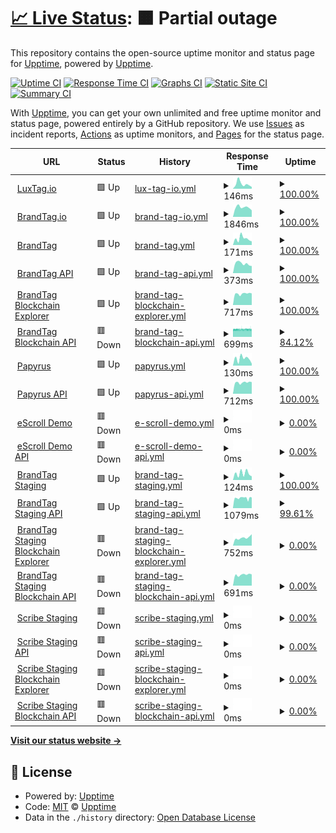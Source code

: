 # [📈 Live Status](https://luxtagofficial.github.io/upptime): <!--live status--> **🟧 Partial outage**

This repository contains the open-source uptime monitor and status page for [Upptime](https://upptime.js.org), powered by [Upptime](https://github.com/upptime/upptime).

[![Uptime CI](https://github.com/luxtagofficial/upptime/workflows/Uptime%20CI/badge.svg)](https://github.com/luxtagofficial/upptime/actions?query=workflow%3A%22Uptime+CI%22)
[![Response Time CI](https://github.com/luxtagofficial/upptime/workflows/Response%20Time%20CI/badge.svg)](https://github.com/luxtagofficial/upptime/actions?query=workflow%3A%22Response+Time+CI%22)
[![Graphs CI](https://github.com/luxtagofficial/upptime/workflows/Graphs%20CI/badge.svg)](https://github.com/luxtagofficial/upptime/actions?query=workflow%3A%22Graphs+CI%22)
[![Static Site CI](https://github.com/luxtagofficial/upptime/workflows/Static%20Site%20CI/badge.svg)](https://github.com/luxtagofficial/upptime/actions?query=workflow%3A%22Static+Site+CI%22)
[![Summary CI](https://github.com/luxtagofficial/upptime/workflows/Summary%20CI/badge.svg)](https://github.com/luxtagofficial/upptime/actions?query=workflow%3A%22Summary+CI%22)

With [Upptime](https://upptime.js.org), you can get your own unlimited and free uptime monitor and status page, powered entirely by a GitHub repository. We use [Issues](https://github.com/luxtagofficial/upptime/issues) as incident reports, [Actions](https://github.com/luxtagofficial/upptime/actions) as uptime monitors, and [Pages](https://luxtagofficial.github.io/upptime) for the status page.

<!--start: status pages-->
<!-- This summary is generated by Upptime (https://github.com/upptime/upptime) -->
<!-- Do not edit this manually, your changes will be overwritten -->
<!-- prettier-ignore -->
| URL | Status | History | Response Time | Uptime |
| --- | ------ | ------- | ------------- | ------ |
| <img alt="" src="https://icons.duckduckgo.com/ip3/www.luxtag.io.ico" height="13"> [LuxTag.io](https://www.luxtag.io) | 🟩 Up | [lux-tag-io.yml](https://github.com/luxtagofficial/upptime/commits/HEAD/history/lux-tag-io.yml) | <details><summary><img alt="Response time graph" src="./graphs/lux-tag-io/response-time-week.png" height="20"> 146ms</summary><br><a href="https://luxtagofficial.github.io/upptime/history/lux-tag-io"><img alt="Response time 205" src="https://img.shields.io/endpoint?url=https%3A%2F%2Fraw.githubusercontent.com%2Fluxtagofficial%2Fupptime%2FHEAD%2Fapi%2Flux-tag-io%2Fresponse-time.json"></a><br><a href="https://luxtagofficial.github.io/upptime/history/lux-tag-io"><img alt="24-hour response time 55" src="https://img.shields.io/endpoint?url=https%3A%2F%2Fraw.githubusercontent.com%2Fluxtagofficial%2Fupptime%2FHEAD%2Fapi%2Flux-tag-io%2Fresponse-time-day.json"></a><br><a href="https://luxtagofficial.github.io/upptime/history/lux-tag-io"><img alt="7-day response time 146" src="https://img.shields.io/endpoint?url=https%3A%2F%2Fraw.githubusercontent.com%2Fluxtagofficial%2Fupptime%2FHEAD%2Fapi%2Flux-tag-io%2Fresponse-time-week.json"></a><br><a href="https://luxtagofficial.github.io/upptime/history/lux-tag-io"><img alt="30-day response time 128" src="https://img.shields.io/endpoint?url=https%3A%2F%2Fraw.githubusercontent.com%2Fluxtagofficial%2Fupptime%2FHEAD%2Fapi%2Flux-tag-io%2Fresponse-time-month.json"></a><br><a href="https://luxtagofficial.github.io/upptime/history/lux-tag-io"><img alt="1-year response time 228" src="https://img.shields.io/endpoint?url=https%3A%2F%2Fraw.githubusercontent.com%2Fluxtagofficial%2Fupptime%2FHEAD%2Fapi%2Flux-tag-io%2Fresponse-time-year.json"></a></details> | <details><summary><a href="https://luxtagofficial.github.io/upptime/history/lux-tag-io">100.00%</a></summary><a href="https://luxtagofficial.github.io/upptime/history/lux-tag-io"><img alt="All-time uptime 99.96%" src="https://img.shields.io/endpoint?url=https%3A%2F%2Fraw.githubusercontent.com%2Fluxtagofficial%2Fupptime%2FHEAD%2Fapi%2Flux-tag-io%2Fuptime.json"></a><br><a href="https://luxtagofficial.github.io/upptime/history/lux-tag-io"><img alt="24-hour uptime 100.00%" src="https://img.shields.io/endpoint?url=https%3A%2F%2Fraw.githubusercontent.com%2Fluxtagofficial%2Fupptime%2FHEAD%2Fapi%2Flux-tag-io%2Fuptime-day.json"></a><br><a href="https://luxtagofficial.github.io/upptime/history/lux-tag-io"><img alt="7-day uptime 100.00%" src="https://img.shields.io/endpoint?url=https%3A%2F%2Fraw.githubusercontent.com%2Fluxtagofficial%2Fupptime%2FHEAD%2Fapi%2Flux-tag-io%2Fuptime-week.json"></a><br><a href="https://luxtagofficial.github.io/upptime/history/lux-tag-io"><img alt="30-day uptime 100.00%" src="https://img.shields.io/endpoint?url=https%3A%2F%2Fraw.githubusercontent.com%2Fluxtagofficial%2Fupptime%2FHEAD%2Fapi%2Flux-tag-io%2Fuptime-month.json"></a><br><a href="https://luxtagofficial.github.io/upptime/history/lux-tag-io"><img alt="1-year uptime 99.97%" src="https://img.shields.io/endpoint?url=https%3A%2F%2Fraw.githubusercontent.com%2Fluxtagofficial%2Fupptime%2FHEAD%2Fapi%2Flux-tag-io%2Fuptime-year.json"></a></details>
| <img alt="" src="https://icons.duckduckgo.com/ip3/www.brandtag.io.ico" height="13"> [BrandTag.io](https://www.brandtag.io) | 🟩 Up | [brand-tag-io.yml](https://github.com/luxtagofficial/upptime/commits/HEAD/history/brand-tag-io.yml) | <details><summary><img alt="Response time graph" src="./graphs/brand-tag-io/response-time-week.png" height="20"> 1846ms</summary><br><a href="https://luxtagofficial.github.io/upptime/history/brand-tag-io"><img alt="Response time 1876" src="https://img.shields.io/endpoint?url=https%3A%2F%2Fraw.githubusercontent.com%2Fluxtagofficial%2Fupptime%2FHEAD%2Fapi%2Fbrand-tag-io%2Fresponse-time.json"></a><br><a href="https://luxtagofficial.github.io/upptime/history/brand-tag-io"><img alt="24-hour response time 1290" src="https://img.shields.io/endpoint?url=https%3A%2F%2Fraw.githubusercontent.com%2Fluxtagofficial%2Fupptime%2FHEAD%2Fapi%2Fbrand-tag-io%2Fresponse-time-day.json"></a><br><a href="https://luxtagofficial.github.io/upptime/history/brand-tag-io"><img alt="7-day response time 1846" src="https://img.shields.io/endpoint?url=https%3A%2F%2Fraw.githubusercontent.com%2Fluxtagofficial%2Fupptime%2FHEAD%2Fapi%2Fbrand-tag-io%2Fresponse-time-week.json"></a><br><a href="https://luxtagofficial.github.io/upptime/history/brand-tag-io"><img alt="30-day response time 1829" src="https://img.shields.io/endpoint?url=https%3A%2F%2Fraw.githubusercontent.com%2Fluxtagofficial%2Fupptime%2FHEAD%2Fapi%2Fbrand-tag-io%2Fresponse-time-month.json"></a><br><a href="https://luxtagofficial.github.io/upptime/history/brand-tag-io"><img alt="1-year response time 1911" src="https://img.shields.io/endpoint?url=https%3A%2F%2Fraw.githubusercontent.com%2Fluxtagofficial%2Fupptime%2FHEAD%2Fapi%2Fbrand-tag-io%2Fresponse-time-year.json"></a></details> | <details><summary><a href="https://luxtagofficial.github.io/upptime/history/brand-tag-io">100.00%</a></summary><a href="https://luxtagofficial.github.io/upptime/history/brand-tag-io"><img alt="All-time uptime 99.15%" src="https://img.shields.io/endpoint?url=https%3A%2F%2Fraw.githubusercontent.com%2Fluxtagofficial%2Fupptime%2FHEAD%2Fapi%2Fbrand-tag-io%2Fuptime.json"></a><br><a href="https://luxtagofficial.github.io/upptime/history/brand-tag-io"><img alt="24-hour uptime 100.00%" src="https://img.shields.io/endpoint?url=https%3A%2F%2Fraw.githubusercontent.com%2Fluxtagofficial%2Fupptime%2FHEAD%2Fapi%2Fbrand-tag-io%2Fuptime-day.json"></a><br><a href="https://luxtagofficial.github.io/upptime/history/brand-tag-io"><img alt="7-day uptime 100.00%" src="https://img.shields.io/endpoint?url=https%3A%2F%2Fraw.githubusercontent.com%2Fluxtagofficial%2Fupptime%2FHEAD%2Fapi%2Fbrand-tag-io%2Fuptime-week.json"></a><br><a href="https://luxtagofficial.github.io/upptime/history/brand-tag-io"><img alt="30-day uptime 100.00%" src="https://img.shields.io/endpoint?url=https%3A%2F%2Fraw.githubusercontent.com%2Fluxtagofficial%2Fupptime%2FHEAD%2Fapi%2Fbrand-tag-io%2Fuptime-month.json"></a><br><a href="https://luxtagofficial.github.io/upptime/history/brand-tag-io"><img alt="1-year uptime 99.99%" src="https://img.shields.io/endpoint?url=https%3A%2F%2Fraw.githubusercontent.com%2Fluxtagofficial%2Fupptime%2FHEAD%2Fapi%2Fbrand-tag-io%2Fuptime-year.json"></a></details>
| <img alt="" src="https://icons.duckduckgo.com/ip3/app.brandtag.io.ico" height="13"> [BrandTag](https://app.brandtag.io) | 🟩 Up | [brand-tag.yml](https://github.com/luxtagofficial/upptime/commits/HEAD/history/brand-tag.yml) | <details><summary><img alt="Response time graph" src="./graphs/brand-tag/response-time-week.png" height="20"> 171ms</summary><br><a href="https://luxtagofficial.github.io/upptime/history/brand-tag"><img alt="Response time 143" src="https://img.shields.io/endpoint?url=https%3A%2F%2Fraw.githubusercontent.com%2Fluxtagofficial%2Fupptime%2FHEAD%2Fapi%2Fbrand-tag%2Fresponse-time.json"></a><br><a href="https://luxtagofficial.github.io/upptime/history/brand-tag"><img alt="24-hour response time 97" src="https://img.shields.io/endpoint?url=https%3A%2F%2Fraw.githubusercontent.com%2Fluxtagofficial%2Fupptime%2FHEAD%2Fapi%2Fbrand-tag%2Fresponse-time-day.json"></a><br><a href="https://luxtagofficial.github.io/upptime/history/brand-tag"><img alt="7-day response time 171" src="https://img.shields.io/endpoint?url=https%3A%2F%2Fraw.githubusercontent.com%2Fluxtagofficial%2Fupptime%2FHEAD%2Fapi%2Fbrand-tag%2Fresponse-time-week.json"></a><br><a href="https://luxtagofficial.github.io/upptime/history/brand-tag"><img alt="30-day response time 138" src="https://img.shields.io/endpoint?url=https%3A%2F%2Fraw.githubusercontent.com%2Fluxtagofficial%2Fupptime%2FHEAD%2Fapi%2Fbrand-tag%2Fresponse-time-month.json"></a><br><a href="https://luxtagofficial.github.io/upptime/history/brand-tag"><img alt="1-year response time 158" src="https://img.shields.io/endpoint?url=https%3A%2F%2Fraw.githubusercontent.com%2Fluxtagofficial%2Fupptime%2FHEAD%2Fapi%2Fbrand-tag%2Fresponse-time-year.json"></a></details> | <details><summary><a href="https://luxtagofficial.github.io/upptime/history/brand-tag">100.00%</a></summary><a href="https://luxtagofficial.github.io/upptime/history/brand-tag"><img alt="All-time uptime 99.99%" src="https://img.shields.io/endpoint?url=https%3A%2F%2Fraw.githubusercontent.com%2Fluxtagofficial%2Fupptime%2FHEAD%2Fapi%2Fbrand-tag%2Fuptime.json"></a><br><a href="https://luxtagofficial.github.io/upptime/history/brand-tag"><img alt="24-hour uptime 100.00%" src="https://img.shields.io/endpoint?url=https%3A%2F%2Fraw.githubusercontent.com%2Fluxtagofficial%2Fupptime%2FHEAD%2Fapi%2Fbrand-tag%2Fuptime-day.json"></a><br><a href="https://luxtagofficial.github.io/upptime/history/brand-tag"><img alt="7-day uptime 100.00%" src="https://img.shields.io/endpoint?url=https%3A%2F%2Fraw.githubusercontent.com%2Fluxtagofficial%2Fupptime%2FHEAD%2Fapi%2Fbrand-tag%2Fuptime-week.json"></a><br><a href="https://luxtagofficial.github.io/upptime/history/brand-tag"><img alt="30-day uptime 100.00%" src="https://img.shields.io/endpoint?url=https%3A%2F%2Fraw.githubusercontent.com%2Fluxtagofficial%2Fupptime%2FHEAD%2Fapi%2Fbrand-tag%2Fuptime-month.json"></a><br><a href="https://luxtagofficial.github.io/upptime/history/brand-tag"><img alt="1-year uptime 100.00%" src="https://img.shields.io/endpoint?url=https%3A%2F%2Fraw.githubusercontent.com%2Fluxtagofficial%2Fupptime%2FHEAD%2Fapi%2Fbrand-tag%2Fuptime-year.json"></a></details>
| <img alt="" src="https://icons.duckduckgo.com/ip3/api.brandtag.io.ico" height="13"> [BrandTag API](https://api.brandtag.io) | 🟩 Up | [brand-tag-api.yml](https://github.com/luxtagofficial/upptime/commits/HEAD/history/brand-tag-api.yml) | <details><summary><img alt="Response time graph" src="./graphs/brand-tag-api/response-time-week.png" height="20"> 373ms</summary><br><a href="https://luxtagofficial.github.io/upptime/history/brand-tag-api"><img alt="Response time 908" src="https://img.shields.io/endpoint?url=https%3A%2F%2Fraw.githubusercontent.com%2Fluxtagofficial%2Fupptime%2FHEAD%2Fapi%2Fbrand-tag-api%2Fresponse-time.json"></a><br><a href="https://luxtagofficial.github.io/upptime/history/brand-tag-api"><img alt="24-hour response time 280" src="https://img.shields.io/endpoint?url=https%3A%2F%2Fraw.githubusercontent.com%2Fluxtagofficial%2Fupptime%2FHEAD%2Fapi%2Fbrand-tag-api%2Fresponse-time-day.json"></a><br><a href="https://luxtagofficial.github.io/upptime/history/brand-tag-api"><img alt="7-day response time 373" src="https://img.shields.io/endpoint?url=https%3A%2F%2Fraw.githubusercontent.com%2Fluxtagofficial%2Fupptime%2FHEAD%2Fapi%2Fbrand-tag-api%2Fresponse-time-week.json"></a><br><a href="https://luxtagofficial.github.io/upptime/history/brand-tag-api"><img alt="30-day response time 393" src="https://img.shields.io/endpoint?url=https%3A%2F%2Fraw.githubusercontent.com%2Fluxtagofficial%2Fupptime%2FHEAD%2Fapi%2Fbrand-tag-api%2Fresponse-time-month.json"></a><br><a href="https://luxtagofficial.github.io/upptime/history/brand-tag-api"><img alt="1-year response time 963" src="https://img.shields.io/endpoint?url=https%3A%2F%2Fraw.githubusercontent.com%2Fluxtagofficial%2Fupptime%2FHEAD%2Fapi%2Fbrand-tag-api%2Fresponse-time-year.json"></a></details> | <details><summary><a href="https://luxtagofficial.github.io/upptime/history/brand-tag-api">100.00%</a></summary><a href="https://luxtagofficial.github.io/upptime/history/brand-tag-api"><img alt="All-time uptime 98.91%" src="https://img.shields.io/endpoint?url=https%3A%2F%2Fraw.githubusercontent.com%2Fluxtagofficial%2Fupptime%2FHEAD%2Fapi%2Fbrand-tag-api%2Fuptime.json"></a><br><a href="https://luxtagofficial.github.io/upptime/history/brand-tag-api"><img alt="24-hour uptime 100.00%" src="https://img.shields.io/endpoint?url=https%3A%2F%2Fraw.githubusercontent.com%2Fluxtagofficial%2Fupptime%2FHEAD%2Fapi%2Fbrand-tag-api%2Fuptime-day.json"></a><br><a href="https://luxtagofficial.github.io/upptime/history/brand-tag-api"><img alt="7-day uptime 100.00%" src="https://img.shields.io/endpoint?url=https%3A%2F%2Fraw.githubusercontent.com%2Fluxtagofficial%2Fupptime%2FHEAD%2Fapi%2Fbrand-tag-api%2Fuptime-week.json"></a><br><a href="https://luxtagofficial.github.io/upptime/history/brand-tag-api"><img alt="30-day uptime 100.00%" src="https://img.shields.io/endpoint?url=https%3A%2F%2Fraw.githubusercontent.com%2Fluxtagofficial%2Fupptime%2FHEAD%2Fapi%2Fbrand-tag-api%2Fuptime-month.json"></a><br><a href="https://luxtagofficial.github.io/upptime/history/brand-tag-api"><img alt="1-year uptime 98.32%" src="https://img.shields.io/endpoint?url=https%3A%2F%2Fraw.githubusercontent.com%2Fluxtagofficial%2Fupptime%2FHEAD%2Fapi%2Fbrand-tag-api%2Fuptime-year.json"></a></details>
| <img alt="" src="https://icons.duckduckgo.com/ip3/blox.brandtag.io.ico" height="13"> [BrandTag Blockchain Explorer](https://blox.brandtag.io) | 🟩 Up | [brand-tag-blockchain-explorer.yml](https://github.com/luxtagofficial/upptime/commits/HEAD/history/brand-tag-blockchain-explorer.yml) | <details><summary><img alt="Response time graph" src="./graphs/brand-tag-blockchain-explorer/response-time-week.png" height="20"> 717ms</summary><br><a href="https://luxtagofficial.github.io/upptime/history/brand-tag-blockchain-explorer"><img alt="Response time 690" src="https://img.shields.io/endpoint?url=https%3A%2F%2Fraw.githubusercontent.com%2Fluxtagofficial%2Fupptime%2FHEAD%2Fapi%2Fbrand-tag-blockchain-explorer%2Fresponse-time.json"></a><br><a href="https://luxtagofficial.github.io/upptime/history/brand-tag-blockchain-explorer"><img alt="24-hour response time 735" src="https://img.shields.io/endpoint?url=https%3A%2F%2Fraw.githubusercontent.com%2Fluxtagofficial%2Fupptime%2FHEAD%2Fapi%2Fbrand-tag-blockchain-explorer%2Fresponse-time-day.json"></a><br><a href="https://luxtagofficial.github.io/upptime/history/brand-tag-blockchain-explorer"><img alt="7-day response time 717" src="https://img.shields.io/endpoint?url=https%3A%2F%2Fraw.githubusercontent.com%2Fluxtagofficial%2Fupptime%2FHEAD%2Fapi%2Fbrand-tag-blockchain-explorer%2Fresponse-time-week.json"></a><br><a href="https://luxtagofficial.github.io/upptime/history/brand-tag-blockchain-explorer"><img alt="30-day response time 724" src="https://img.shields.io/endpoint?url=https%3A%2F%2Fraw.githubusercontent.com%2Fluxtagofficial%2Fupptime%2FHEAD%2Fapi%2Fbrand-tag-blockchain-explorer%2Fresponse-time-month.json"></a><br><a href="https://luxtagofficial.github.io/upptime/history/brand-tag-blockchain-explorer"><img alt="1-year response time 709" src="https://img.shields.io/endpoint?url=https%3A%2F%2Fraw.githubusercontent.com%2Fluxtagofficial%2Fupptime%2FHEAD%2Fapi%2Fbrand-tag-blockchain-explorer%2Fresponse-time-year.json"></a></details> | <details><summary><a href="https://luxtagofficial.github.io/upptime/history/brand-tag-blockchain-explorer">100.00%</a></summary><a href="https://luxtagofficial.github.io/upptime/history/brand-tag-blockchain-explorer"><img alt="All-time uptime 99.37%" src="https://img.shields.io/endpoint?url=https%3A%2F%2Fraw.githubusercontent.com%2Fluxtagofficial%2Fupptime%2FHEAD%2Fapi%2Fbrand-tag-blockchain-explorer%2Fuptime.json"></a><br><a href="https://luxtagofficial.github.io/upptime/history/brand-tag-blockchain-explorer"><img alt="24-hour uptime 100.00%" src="https://img.shields.io/endpoint?url=https%3A%2F%2Fraw.githubusercontent.com%2Fluxtagofficial%2Fupptime%2FHEAD%2Fapi%2Fbrand-tag-blockchain-explorer%2Fuptime-day.json"></a><br><a href="https://luxtagofficial.github.io/upptime/history/brand-tag-blockchain-explorer"><img alt="7-day uptime 100.00%" src="https://img.shields.io/endpoint?url=https%3A%2F%2Fraw.githubusercontent.com%2Fluxtagofficial%2Fupptime%2FHEAD%2Fapi%2Fbrand-tag-blockchain-explorer%2Fuptime-week.json"></a><br><a href="https://luxtagofficial.github.io/upptime/history/brand-tag-blockchain-explorer"><img alt="30-day uptime 100.00%" src="https://img.shields.io/endpoint?url=https%3A%2F%2Fraw.githubusercontent.com%2Fluxtagofficial%2Fupptime%2FHEAD%2Fapi%2Fbrand-tag-blockchain-explorer%2Fuptime-month.json"></a><br><a href="https://luxtagofficial.github.io/upptime/history/brand-tag-blockchain-explorer"><img alt="1-year uptime 98.97%" src="https://img.shields.io/endpoint?url=https%3A%2F%2Fraw.githubusercontent.com%2Fluxtagofficial%2Fupptime%2FHEAD%2Fapi%2Fbrand-tag-blockchain-explorer%2Fuptime-year.json"></a></details>
| <img alt="" src="https://icons.duckduckgo.com/ip3/rest.brandtag.io.ico" height="13"> [BrandTag Blockchain API](https://rest.brandtag.io/chain/height) | 🟥 Down | [brand-tag-blockchain-api.yml](https://github.com/luxtagofficial/upptime/commits/HEAD/history/brand-tag-blockchain-api.yml) | <details><summary><img alt="Response time graph" src="./graphs/brand-tag-blockchain-api/response-time-week.png" height="20"> 699ms</summary><br><a href="https://luxtagofficial.github.io/upptime/history/brand-tag-blockchain-api"><img alt="Response time 683" src="https://img.shields.io/endpoint?url=https%3A%2F%2Fraw.githubusercontent.com%2Fluxtagofficial%2Fupptime%2FHEAD%2Fapi%2Fbrand-tag-blockchain-api%2Fresponse-time.json"></a><br><a href="https://luxtagofficial.github.io/upptime/history/brand-tag-blockchain-api"><img alt="24-hour response time 708" src="https://img.shields.io/endpoint?url=https%3A%2F%2Fraw.githubusercontent.com%2Fluxtagofficial%2Fupptime%2FHEAD%2Fapi%2Fbrand-tag-blockchain-api%2Fresponse-time-day.json"></a><br><a href="https://luxtagofficial.github.io/upptime/history/brand-tag-blockchain-api"><img alt="7-day response time 699" src="https://img.shields.io/endpoint?url=https%3A%2F%2Fraw.githubusercontent.com%2Fluxtagofficial%2Fupptime%2FHEAD%2Fapi%2Fbrand-tag-blockchain-api%2Fresponse-time-week.json"></a><br><a href="https://luxtagofficial.github.io/upptime/history/brand-tag-blockchain-api"><img alt="30-day response time 703" src="https://img.shields.io/endpoint?url=https%3A%2F%2Fraw.githubusercontent.com%2Fluxtagofficial%2Fupptime%2FHEAD%2Fapi%2Fbrand-tag-blockchain-api%2Fresponse-time-month.json"></a><br><a href="https://luxtagofficial.github.io/upptime/history/brand-tag-blockchain-api"><img alt="1-year response time 696" src="https://img.shields.io/endpoint?url=https%3A%2F%2Fraw.githubusercontent.com%2Fluxtagofficial%2Fupptime%2FHEAD%2Fapi%2Fbrand-tag-blockchain-api%2Fresponse-time-year.json"></a></details> | <details><summary><a href="https://luxtagofficial.github.io/upptime/history/brand-tag-blockchain-api">84.12%</a></summary><a href="https://luxtagofficial.github.io/upptime/history/brand-tag-blockchain-api"><img alt="All-time uptime 96.88%" src="https://img.shields.io/endpoint?url=https%3A%2F%2Fraw.githubusercontent.com%2Fluxtagofficial%2Fupptime%2FHEAD%2Fapi%2Fbrand-tag-blockchain-api%2Fuptime.json"></a><br><a href="https://luxtagofficial.github.io/upptime/history/brand-tag-blockchain-api"><img alt="24-hour uptime 69.66%" src="https://img.shields.io/endpoint?url=https%3A%2F%2Fraw.githubusercontent.com%2Fluxtagofficial%2Fupptime%2FHEAD%2Fapi%2Fbrand-tag-blockchain-api%2Fuptime-day.json"></a><br><a href="https://luxtagofficial.github.io/upptime/history/brand-tag-blockchain-api"><img alt="7-day uptime 84.12%" src="https://img.shields.io/endpoint?url=https%3A%2F%2Fraw.githubusercontent.com%2Fluxtagofficial%2Fupptime%2FHEAD%2Fapi%2Fbrand-tag-blockchain-api%2Fuptime-week.json"></a><br><a href="https://luxtagofficial.github.io/upptime/history/brand-tag-blockchain-api"><img alt="30-day uptime 96.35%" src="https://img.shields.io/endpoint?url=https%3A%2F%2Fraw.githubusercontent.com%2Fluxtagofficial%2Fupptime%2FHEAD%2Fapi%2Fbrand-tag-blockchain-api%2Fuptime-month.json"></a><br><a href="https://luxtagofficial.github.io/upptime/history/brand-tag-blockchain-api"><img alt="1-year uptime 97.73%" src="https://img.shields.io/endpoint?url=https%3A%2F%2Fraw.githubusercontent.com%2Fluxtagofficial%2Fupptime%2FHEAD%2Fapi%2Fbrand-tag-blockchain-api%2Fuptime-year.json"></a></details>
| <img alt="" src="https://icons.duckduckgo.com/ip3/papyrus.luxtag.io.ico" height="13"> [Papyrus](https://papyrus.luxtag.io) | 🟩 Up | [papyrus.yml](https://github.com/luxtagofficial/upptime/commits/HEAD/history/papyrus.yml) | <details><summary><img alt="Response time graph" src="./graphs/papyrus/response-time-week.png" height="20"> 130ms</summary><br><a href="https://luxtagofficial.github.io/upptime/history/papyrus"><img alt="Response time 140" src="https://img.shields.io/endpoint?url=https%3A%2F%2Fraw.githubusercontent.com%2Fluxtagofficial%2Fupptime%2FHEAD%2Fapi%2Fpapyrus%2Fresponse-time.json"></a><br><a href="https://luxtagofficial.github.io/upptime/history/papyrus"><img alt="24-hour response time 37" src="https://img.shields.io/endpoint?url=https%3A%2F%2Fraw.githubusercontent.com%2Fluxtagofficial%2Fupptime%2FHEAD%2Fapi%2Fpapyrus%2Fresponse-time-day.json"></a><br><a href="https://luxtagofficial.github.io/upptime/history/papyrus"><img alt="7-day response time 130" src="https://img.shields.io/endpoint?url=https%3A%2F%2Fraw.githubusercontent.com%2Fluxtagofficial%2Fupptime%2FHEAD%2Fapi%2Fpapyrus%2Fresponse-time-week.json"></a><br><a href="https://luxtagofficial.github.io/upptime/history/papyrus"><img alt="30-day response time 118" src="https://img.shields.io/endpoint?url=https%3A%2F%2Fraw.githubusercontent.com%2Fluxtagofficial%2Fupptime%2FHEAD%2Fapi%2Fpapyrus%2Fresponse-time-month.json"></a><br><a href="https://luxtagofficial.github.io/upptime/history/papyrus"><img alt="1-year response time 155" src="https://img.shields.io/endpoint?url=https%3A%2F%2Fraw.githubusercontent.com%2Fluxtagofficial%2Fupptime%2FHEAD%2Fapi%2Fpapyrus%2Fresponse-time-year.json"></a></details> | <details><summary><a href="https://luxtagofficial.github.io/upptime/history/papyrus">100.00%</a></summary><a href="https://luxtagofficial.github.io/upptime/history/papyrus"><img alt="All-time uptime 100.00%" src="https://img.shields.io/endpoint?url=https%3A%2F%2Fraw.githubusercontent.com%2Fluxtagofficial%2Fupptime%2FHEAD%2Fapi%2Fpapyrus%2Fuptime.json"></a><br><a href="https://luxtagofficial.github.io/upptime/history/papyrus"><img alt="24-hour uptime 100.00%" src="https://img.shields.io/endpoint?url=https%3A%2F%2Fraw.githubusercontent.com%2Fluxtagofficial%2Fupptime%2FHEAD%2Fapi%2Fpapyrus%2Fuptime-day.json"></a><br><a href="https://luxtagofficial.github.io/upptime/history/papyrus"><img alt="7-day uptime 100.00%" src="https://img.shields.io/endpoint?url=https%3A%2F%2Fraw.githubusercontent.com%2Fluxtagofficial%2Fupptime%2FHEAD%2Fapi%2Fpapyrus%2Fuptime-week.json"></a><br><a href="https://luxtagofficial.github.io/upptime/history/papyrus"><img alt="30-day uptime 100.00%" src="https://img.shields.io/endpoint?url=https%3A%2F%2Fraw.githubusercontent.com%2Fluxtagofficial%2Fupptime%2FHEAD%2Fapi%2Fpapyrus%2Fuptime-month.json"></a><br><a href="https://luxtagofficial.github.io/upptime/history/papyrus"><img alt="1-year uptime 100.00%" src="https://img.shields.io/endpoint?url=https%3A%2F%2Fraw.githubusercontent.com%2Fluxtagofficial%2Fupptime%2FHEAD%2Fapi%2Fpapyrus%2Fuptime-year.json"></a></details>
| <img alt="" src="https://icons.duckduckgo.com/ip3/x2.event.luxtag.io.ico" height="13"> [Papyrus API](https://x2.event.luxtag.io) | 🟩 Up | [papyrus-api.yml](https://github.com/luxtagofficial/upptime/commits/HEAD/history/papyrus-api.yml) | <details><summary><img alt="Response time graph" src="./graphs/papyrus-api/response-time-week.png" height="20"> 712ms</summary><br><a href="https://luxtagofficial.github.io/upptime/history/papyrus-api"><img alt="Response time 1501" src="https://img.shields.io/endpoint?url=https%3A%2F%2Fraw.githubusercontent.com%2Fluxtagofficial%2Fupptime%2FHEAD%2Fapi%2Fpapyrus-api%2Fresponse-time.json"></a><br><a href="https://luxtagofficial.github.io/upptime/history/papyrus-api"><img alt="24-hour response time 739" src="https://img.shields.io/endpoint?url=https%3A%2F%2Fraw.githubusercontent.com%2Fluxtagofficial%2Fupptime%2FHEAD%2Fapi%2Fpapyrus-api%2Fresponse-time-day.json"></a><br><a href="https://luxtagofficial.github.io/upptime/history/papyrus-api"><img alt="7-day response time 712" src="https://img.shields.io/endpoint?url=https%3A%2F%2Fraw.githubusercontent.com%2Fluxtagofficial%2Fupptime%2FHEAD%2Fapi%2Fpapyrus-api%2Fresponse-time-week.json"></a><br><a href="https://luxtagofficial.github.io/upptime/history/papyrus-api"><img alt="30-day response time 711" src="https://img.shields.io/endpoint?url=https%3A%2F%2Fraw.githubusercontent.com%2Fluxtagofficial%2Fupptime%2FHEAD%2Fapi%2Fpapyrus-api%2Fresponse-time-month.json"></a><br><a href="https://luxtagofficial.github.io/upptime/history/papyrus-api"><img alt="1-year response time 827" src="https://img.shields.io/endpoint?url=https%3A%2F%2Fraw.githubusercontent.com%2Fluxtagofficial%2Fupptime%2FHEAD%2Fapi%2Fpapyrus-api%2Fresponse-time-year.json"></a></details> | <details><summary><a href="https://luxtagofficial.github.io/upptime/history/papyrus-api">100.00%</a></summary><a href="https://luxtagofficial.github.io/upptime/history/papyrus-api"><img alt="All-time uptime 75.88%" src="https://img.shields.io/endpoint?url=https%3A%2F%2Fraw.githubusercontent.com%2Fluxtagofficial%2Fupptime%2FHEAD%2Fapi%2Fpapyrus-api%2Fuptime.json"></a><br><a href="https://luxtagofficial.github.io/upptime/history/papyrus-api"><img alt="24-hour uptime 100.00%" src="https://img.shields.io/endpoint?url=https%3A%2F%2Fraw.githubusercontent.com%2Fluxtagofficial%2Fupptime%2FHEAD%2Fapi%2Fpapyrus-api%2Fuptime-day.json"></a><br><a href="https://luxtagofficial.github.io/upptime/history/papyrus-api"><img alt="7-day uptime 100.00%" src="https://img.shields.io/endpoint?url=https%3A%2F%2Fraw.githubusercontent.com%2Fluxtagofficial%2Fupptime%2FHEAD%2Fapi%2Fpapyrus-api%2Fuptime-week.json"></a><br><a href="https://luxtagofficial.github.io/upptime/history/papyrus-api"><img alt="30-day uptime 100.00%" src="https://img.shields.io/endpoint?url=https%3A%2F%2Fraw.githubusercontent.com%2Fluxtagofficial%2Fupptime%2FHEAD%2Fapi%2Fpapyrus-api%2Fuptime-month.json"></a><br><a href="https://luxtagofficial.github.io/upptime/history/papyrus-api"><img alt="1-year uptime 95.86%" src="https://img.shields.io/endpoint?url=https%3A%2F%2Fraw.githubusercontent.com%2Fluxtagofficial%2Fupptime%2FHEAD%2Fapi%2Fpapyrus-api%2Fuptime-year.json"></a></details>
| <img alt="" src="https://icons.duckduckgo.com/ip3/escroll.demo.luxtag.io.ico" height="13"> [eScroll Demo](https://escroll.demo.luxtag.io) | 🟥 Down | [e-scroll-demo.yml](https://github.com/luxtagofficial/upptime/commits/HEAD/history/e-scroll-demo.yml) | <details><summary><img alt="Response time graph" src="./graphs/e-scroll-demo/response-time-week.png" height="20"> 0ms</summary><br><a href="https://luxtagofficial.github.io/upptime/history/e-scroll-demo"><img alt="Response time 133" src="https://img.shields.io/endpoint?url=https%3A%2F%2Fraw.githubusercontent.com%2Fluxtagofficial%2Fupptime%2FHEAD%2Fapi%2Fe-scroll-demo%2Fresponse-time.json"></a><br><a href="https://luxtagofficial.github.io/upptime/history/e-scroll-demo"><img alt="24-hour response time 0" src="https://img.shields.io/endpoint?url=https%3A%2F%2Fraw.githubusercontent.com%2Fluxtagofficial%2Fupptime%2FHEAD%2Fapi%2Fe-scroll-demo%2Fresponse-time-day.json"></a><br><a href="https://luxtagofficial.github.io/upptime/history/e-scroll-demo"><img alt="7-day response time 0" src="https://img.shields.io/endpoint?url=https%3A%2F%2Fraw.githubusercontent.com%2Fluxtagofficial%2Fupptime%2FHEAD%2Fapi%2Fe-scroll-demo%2Fresponse-time-week.json"></a><br><a href="https://luxtagofficial.github.io/upptime/history/e-scroll-demo"><img alt="30-day response time 0" src="https://img.shields.io/endpoint?url=https%3A%2F%2Fraw.githubusercontent.com%2Fluxtagofficial%2Fupptime%2FHEAD%2Fapi%2Fe-scroll-demo%2Fresponse-time-month.json"></a><br><a href="https://luxtagofficial.github.io/upptime/history/e-scroll-demo"><img alt="1-year response time 176" src="https://img.shields.io/endpoint?url=https%3A%2F%2Fraw.githubusercontent.com%2Fluxtagofficial%2Fupptime%2FHEAD%2Fapi%2Fe-scroll-demo%2Fresponse-time-year.json"></a></details> | <details><summary><a href="https://luxtagofficial.github.io/upptime/history/e-scroll-demo">0.00%</a></summary><a href="https://luxtagofficial.github.io/upptime/history/e-scroll-demo"><img alt="All-time uptime 58.39%" src="https://img.shields.io/endpoint?url=https%3A%2F%2Fraw.githubusercontent.com%2Fluxtagofficial%2Fupptime%2FHEAD%2Fapi%2Fe-scroll-demo%2Fuptime.json"></a><br><a href="https://luxtagofficial.github.io/upptime/history/e-scroll-demo"><img alt="24-hour uptime 0.00%" src="https://img.shields.io/endpoint?url=https%3A%2F%2Fraw.githubusercontent.com%2Fluxtagofficial%2Fupptime%2FHEAD%2Fapi%2Fe-scroll-demo%2Fuptime-day.json"></a><br><a href="https://luxtagofficial.github.io/upptime/history/e-scroll-demo"><img alt="7-day uptime 0.00%" src="https://img.shields.io/endpoint?url=https%3A%2F%2Fraw.githubusercontent.com%2Fluxtagofficial%2Fupptime%2FHEAD%2Fapi%2Fe-scroll-demo%2Fuptime-week.json"></a><br><a href="https://luxtagofficial.github.io/upptime/history/e-scroll-demo"><img alt="30-day uptime 7.96%" src="https://img.shields.io/endpoint?url=https%3A%2F%2Fraw.githubusercontent.com%2Fluxtagofficial%2Fupptime%2FHEAD%2Fapi%2Fe-scroll-demo%2Fuptime-month.json"></a><br><a href="https://luxtagofficial.github.io/upptime/history/e-scroll-demo"><img alt="1-year uptime 26.80%" src="https://img.shields.io/endpoint?url=https%3A%2F%2Fraw.githubusercontent.com%2Fluxtagofficial%2Fupptime%2FHEAD%2Fapi%2Fe-scroll-demo%2Fuptime-year.json"></a></details>
| <img alt="" src="https://icons.duckduckgo.com/ip3/escrollapi.demo.luxtag.io.ico" height="13"> [eScroll Demo API](https://escrollapi.demo.luxtag.io) | 🟥 Down | [e-scroll-demo-api.yml](https://github.com/luxtagofficial/upptime/commits/HEAD/history/e-scroll-demo-api.yml) | <details><summary><img alt="Response time graph" src="./graphs/e-scroll-demo-api/response-time-week.png" height="20"> 0ms</summary><br><a href="https://luxtagofficial.github.io/upptime/history/e-scroll-demo-api"><img alt="Response time 634" src="https://img.shields.io/endpoint?url=https%3A%2F%2Fraw.githubusercontent.com%2Fluxtagofficial%2Fupptime%2FHEAD%2Fapi%2Fe-scroll-demo-api%2Fresponse-time.json"></a><br><a href="https://luxtagofficial.github.io/upptime/history/e-scroll-demo-api"><img alt="24-hour response time 0" src="https://img.shields.io/endpoint?url=https%3A%2F%2Fraw.githubusercontent.com%2Fluxtagofficial%2Fupptime%2FHEAD%2Fapi%2Fe-scroll-demo-api%2Fresponse-time-day.json"></a><br><a href="https://luxtagofficial.github.io/upptime/history/e-scroll-demo-api"><img alt="7-day response time 0" src="https://img.shields.io/endpoint?url=https%3A%2F%2Fraw.githubusercontent.com%2Fluxtagofficial%2Fupptime%2FHEAD%2Fapi%2Fe-scroll-demo-api%2Fresponse-time-week.json"></a><br><a href="https://luxtagofficial.github.io/upptime/history/e-scroll-demo-api"><img alt="30-day response time 0" src="https://img.shields.io/endpoint?url=https%3A%2F%2Fraw.githubusercontent.com%2Fluxtagofficial%2Fupptime%2FHEAD%2Fapi%2Fe-scroll-demo-api%2Fresponse-time-month.json"></a><br><a href="https://luxtagofficial.github.io/upptime/history/e-scroll-demo-api"><img alt="1-year response time 642" src="https://img.shields.io/endpoint?url=https%3A%2F%2Fraw.githubusercontent.com%2Fluxtagofficial%2Fupptime%2FHEAD%2Fapi%2Fe-scroll-demo-api%2Fresponse-time-year.json"></a></details> | <details><summary><a href="https://luxtagofficial.github.io/upptime/history/e-scroll-demo-api">0.00%</a></summary><a href="https://luxtagofficial.github.io/upptime/history/e-scroll-demo-api"><img alt="All-time uptime 51.37%" src="https://img.shields.io/endpoint?url=https%3A%2F%2Fraw.githubusercontent.com%2Fluxtagofficial%2Fupptime%2FHEAD%2Fapi%2Fe-scroll-demo-api%2Fuptime.json"></a><br><a href="https://luxtagofficial.github.io/upptime/history/e-scroll-demo-api"><img alt="24-hour uptime 0.00%" src="https://img.shields.io/endpoint?url=https%3A%2F%2Fraw.githubusercontent.com%2Fluxtagofficial%2Fupptime%2FHEAD%2Fapi%2Fe-scroll-demo-api%2Fuptime-day.json"></a><br><a href="https://luxtagofficial.github.io/upptime/history/e-scroll-demo-api"><img alt="7-day uptime 0.00%" src="https://img.shields.io/endpoint?url=https%3A%2F%2Fraw.githubusercontent.com%2Fluxtagofficial%2Fupptime%2FHEAD%2Fapi%2Fe-scroll-demo-api%2Fuptime-week.json"></a><br><a href="https://luxtagofficial.github.io/upptime/history/e-scroll-demo-api"><img alt="30-day uptime 7.96%" src="https://img.shields.io/endpoint?url=https%3A%2F%2Fraw.githubusercontent.com%2Fluxtagofficial%2Fupptime%2FHEAD%2Fapi%2Fe-scroll-demo-api%2Fuptime-month.json"></a><br><a href="https://luxtagofficial.github.io/upptime/history/e-scroll-demo-api"><img alt="1-year uptime 17.85%" src="https://img.shields.io/endpoint?url=https%3A%2F%2Fraw.githubusercontent.com%2Fluxtagofficial%2Fupptime%2FHEAD%2Fapi%2Fe-scroll-demo-api%2Fuptime-year.json"></a></details>
| <img alt="" src="https://icons.duckduckgo.com/ip3/app.staging.brandtag.io.ico" height="13"> [BrandTag Staging](https://app.staging.brandtag.io) | 🟩 Up | [brand-tag-staging.yml](https://github.com/luxtagofficial/upptime/commits/HEAD/history/brand-tag-staging.yml) | <details><summary><img alt="Response time graph" src="./graphs/brand-tag-staging/response-time-week.png" height="20"> 124ms</summary><br><a href="https://luxtagofficial.github.io/upptime/history/brand-tag-staging"><img alt="Response time 122" src="https://img.shields.io/endpoint?url=https%3A%2F%2Fraw.githubusercontent.com%2Fluxtagofficial%2Fupptime%2FHEAD%2Fapi%2Fbrand-tag-staging%2Fresponse-time.json"></a><br><a href="https://luxtagofficial.github.io/upptime/history/brand-tag-staging"><img alt="24-hour response time 71" src="https://img.shields.io/endpoint?url=https%3A%2F%2Fraw.githubusercontent.com%2Fluxtagofficial%2Fupptime%2FHEAD%2Fapi%2Fbrand-tag-staging%2Fresponse-time-day.json"></a><br><a href="https://luxtagofficial.github.io/upptime/history/brand-tag-staging"><img alt="7-day response time 124" src="https://img.shields.io/endpoint?url=https%3A%2F%2Fraw.githubusercontent.com%2Fluxtagofficial%2Fupptime%2FHEAD%2Fapi%2Fbrand-tag-staging%2Fresponse-time-week.json"></a><br><a href="https://luxtagofficial.github.io/upptime/history/brand-tag-staging"><img alt="30-day response time 124" src="https://img.shields.io/endpoint?url=https%3A%2F%2Fraw.githubusercontent.com%2Fluxtagofficial%2Fupptime%2FHEAD%2Fapi%2Fbrand-tag-staging%2Fresponse-time-month.json"></a><br><a href="https://luxtagofficial.github.io/upptime/history/brand-tag-staging"><img alt="1-year response time 133" src="https://img.shields.io/endpoint?url=https%3A%2F%2Fraw.githubusercontent.com%2Fluxtagofficial%2Fupptime%2FHEAD%2Fapi%2Fbrand-tag-staging%2Fresponse-time-year.json"></a></details> | <details><summary><a href="https://luxtagofficial.github.io/upptime/history/brand-tag-staging">100.00%</a></summary><a href="https://luxtagofficial.github.io/upptime/history/brand-tag-staging"><img alt="All-time uptime 99.76%" src="https://img.shields.io/endpoint?url=https%3A%2F%2Fraw.githubusercontent.com%2Fluxtagofficial%2Fupptime%2FHEAD%2Fapi%2Fbrand-tag-staging%2Fuptime.json"></a><br><a href="https://luxtagofficial.github.io/upptime/history/brand-tag-staging"><img alt="24-hour uptime 100.00%" src="https://img.shields.io/endpoint?url=https%3A%2F%2Fraw.githubusercontent.com%2Fluxtagofficial%2Fupptime%2FHEAD%2Fapi%2Fbrand-tag-staging%2Fuptime-day.json"></a><br><a href="https://luxtagofficial.github.io/upptime/history/brand-tag-staging"><img alt="7-day uptime 100.00%" src="https://img.shields.io/endpoint?url=https%3A%2F%2Fraw.githubusercontent.com%2Fluxtagofficial%2Fupptime%2FHEAD%2Fapi%2Fbrand-tag-staging%2Fuptime-week.json"></a><br><a href="https://luxtagofficial.github.io/upptime/history/brand-tag-staging"><img alt="30-day uptime 100.00%" src="https://img.shields.io/endpoint?url=https%3A%2F%2Fraw.githubusercontent.com%2Fluxtagofficial%2Fupptime%2FHEAD%2Fapi%2Fbrand-tag-staging%2Fuptime-month.json"></a><br><a href="https://luxtagofficial.github.io/upptime/history/brand-tag-staging"><img alt="1-year uptime 99.76%" src="https://img.shields.io/endpoint?url=https%3A%2F%2Fraw.githubusercontent.com%2Fluxtagofficial%2Fupptime%2FHEAD%2Fapi%2Fbrand-tag-staging%2Fuptime-year.json"></a></details>
| <img alt="" src="https://icons.duckduckgo.com/ip3/api.staging.brandtag.io.ico" height="13"> [BrandTag Staging API](https://api.staging.brandtag.io) | 🟩 Up | [brand-tag-staging-api.yml](https://github.com/luxtagofficial/upptime/commits/HEAD/history/brand-tag-staging-api.yml) | <details><summary><img alt="Response time graph" src="./graphs/brand-tag-staging-api/response-time-week.png" height="20"> 1079ms</summary><br><a href="https://luxtagofficial.github.io/upptime/history/brand-tag-staging-api"><img alt="Response time 918" src="https://img.shields.io/endpoint?url=https%3A%2F%2Fraw.githubusercontent.com%2Fluxtagofficial%2Fupptime%2FHEAD%2Fapi%2Fbrand-tag-staging-api%2Fresponse-time.json"></a><br><a href="https://luxtagofficial.github.io/upptime/history/brand-tag-staging-api"><img alt="24-hour response time 986" src="https://img.shields.io/endpoint?url=https%3A%2F%2Fraw.githubusercontent.com%2Fluxtagofficial%2Fupptime%2FHEAD%2Fapi%2Fbrand-tag-staging-api%2Fresponse-time-day.json"></a><br><a href="https://luxtagofficial.github.io/upptime/history/brand-tag-staging-api"><img alt="7-day response time 1079" src="https://img.shields.io/endpoint?url=https%3A%2F%2Fraw.githubusercontent.com%2Fluxtagofficial%2Fupptime%2FHEAD%2Fapi%2Fbrand-tag-staging-api%2Fresponse-time-week.json"></a><br><a href="https://luxtagofficial.github.io/upptime/history/brand-tag-staging-api"><img alt="30-day response time 1117" src="https://img.shields.io/endpoint?url=https%3A%2F%2Fraw.githubusercontent.com%2Fluxtagofficial%2Fupptime%2FHEAD%2Fapi%2Fbrand-tag-staging-api%2Fresponse-time-month.json"></a><br><a href="https://luxtagofficial.github.io/upptime/history/brand-tag-staging-api"><img alt="1-year response time 1006" src="https://img.shields.io/endpoint?url=https%3A%2F%2Fraw.githubusercontent.com%2Fluxtagofficial%2Fupptime%2FHEAD%2Fapi%2Fbrand-tag-staging-api%2Fresponse-time-year.json"></a></details> | <details><summary><a href="https://luxtagofficial.github.io/upptime/history/brand-tag-staging-api">99.61%</a></summary><a href="https://luxtagofficial.github.io/upptime/history/brand-tag-staging-api"><img alt="All-time uptime 98.46%" src="https://img.shields.io/endpoint?url=https%3A%2F%2Fraw.githubusercontent.com%2Fluxtagofficial%2Fupptime%2FHEAD%2Fapi%2Fbrand-tag-staging-api%2Fuptime.json"></a><br><a href="https://luxtagofficial.github.io/upptime/history/brand-tag-staging-api"><img alt="24-hour uptime 100.00%" src="https://img.shields.io/endpoint?url=https%3A%2F%2Fraw.githubusercontent.com%2Fluxtagofficial%2Fupptime%2FHEAD%2Fapi%2Fbrand-tag-staging-api%2Fuptime-day.json"></a><br><a href="https://luxtagofficial.github.io/upptime/history/brand-tag-staging-api"><img alt="7-day uptime 99.61%" src="https://img.shields.io/endpoint?url=https%3A%2F%2Fraw.githubusercontent.com%2Fluxtagofficial%2Fupptime%2FHEAD%2Fapi%2Fbrand-tag-staging-api%2Fuptime-week.json"></a><br><a href="https://luxtagofficial.github.io/upptime/history/brand-tag-staging-api"><img alt="30-day uptime 99.86%" src="https://img.shields.io/endpoint?url=https%3A%2F%2Fraw.githubusercontent.com%2Fluxtagofficial%2Fupptime%2FHEAD%2Fapi%2Fbrand-tag-staging-api%2Fuptime-month.json"></a><br><a href="https://luxtagofficial.github.io/upptime/history/brand-tag-staging-api"><img alt="1-year uptime 97.47%" src="https://img.shields.io/endpoint?url=https%3A%2F%2Fraw.githubusercontent.com%2Fluxtagofficial%2Fupptime%2FHEAD%2Fapi%2Fbrand-tag-staging-api%2Fuptime-year.json"></a></details>
| <img alt="" src="https://icons.duckduckgo.com/ip3/blox.staging.brandtag.io.ico" height="13"> [BrandTag Staging Blockchain Explorer](https://blox.staging.brandtag.io) | 🟥 Down | [brand-tag-staging-blockchain-explorer.yml](https://github.com/luxtagofficial/upptime/commits/HEAD/history/brand-tag-staging-blockchain-explorer.yml) | <details><summary><img alt="Response time graph" src="./graphs/brand-tag-staging-blockchain-explorer/response-time-week.png" height="20"> 752ms</summary><br><a href="https://luxtagofficial.github.io/upptime/history/brand-tag-staging-blockchain-explorer"><img alt="Response time 662" src="https://img.shields.io/endpoint?url=https%3A%2F%2Fraw.githubusercontent.com%2Fluxtagofficial%2Fupptime%2FHEAD%2Fapi%2Fbrand-tag-staging-blockchain-explorer%2Fresponse-time.json"></a><br><a href="https://luxtagofficial.github.io/upptime/history/brand-tag-staging-blockchain-explorer"><img alt="24-hour response time 1078" src="https://img.shields.io/endpoint?url=https%3A%2F%2Fraw.githubusercontent.com%2Fluxtagofficial%2Fupptime%2FHEAD%2Fapi%2Fbrand-tag-staging-blockchain-explorer%2Fresponse-time-day.json"></a><br><a href="https://luxtagofficial.github.io/upptime/history/brand-tag-staging-blockchain-explorer"><img alt="7-day response time 752" src="https://img.shields.io/endpoint?url=https%3A%2F%2Fraw.githubusercontent.com%2Fluxtagofficial%2Fupptime%2FHEAD%2Fapi%2Fbrand-tag-staging-blockchain-explorer%2Fresponse-time-week.json"></a><br><a href="https://luxtagofficial.github.io/upptime/history/brand-tag-staging-blockchain-explorer"><img alt="30-day response time 698" src="https://img.shields.io/endpoint?url=https%3A%2F%2Fraw.githubusercontent.com%2Fluxtagofficial%2Fupptime%2FHEAD%2Fapi%2Fbrand-tag-staging-blockchain-explorer%2Fresponse-time-month.json"></a><br><a href="https://luxtagofficial.github.io/upptime/history/brand-tag-staging-blockchain-explorer"><img alt="1-year response time 679" src="https://img.shields.io/endpoint?url=https%3A%2F%2Fraw.githubusercontent.com%2Fluxtagofficial%2Fupptime%2FHEAD%2Fapi%2Fbrand-tag-staging-blockchain-explorer%2Fresponse-time-year.json"></a></details> | <details><summary><a href="https://luxtagofficial.github.io/upptime/history/brand-tag-staging-blockchain-explorer">0.00%</a></summary><a href="https://luxtagofficial.github.io/upptime/history/brand-tag-staging-blockchain-explorer"><img alt="All-time uptime 59.26%" src="https://img.shields.io/endpoint?url=https%3A%2F%2Fraw.githubusercontent.com%2Fluxtagofficial%2Fupptime%2FHEAD%2Fapi%2Fbrand-tag-staging-blockchain-explorer%2Fuptime.json"></a><br><a href="https://luxtagofficial.github.io/upptime/history/brand-tag-staging-blockchain-explorer"><img alt="24-hour uptime 0.00%" src="https://img.shields.io/endpoint?url=https%3A%2F%2Fraw.githubusercontent.com%2Fluxtagofficial%2Fupptime%2FHEAD%2Fapi%2Fbrand-tag-staging-blockchain-explorer%2Fuptime-day.json"></a><br><a href="https://luxtagofficial.github.io/upptime/history/brand-tag-staging-blockchain-explorer"><img alt="7-day uptime 0.00%" src="https://img.shields.io/endpoint?url=https%3A%2F%2Fraw.githubusercontent.com%2Fluxtagofficial%2Fupptime%2FHEAD%2Fapi%2Fbrand-tag-staging-blockchain-explorer%2Fuptime-week.json"></a><br><a href="https://luxtagofficial.github.io/upptime/history/brand-tag-staging-blockchain-explorer"><img alt="30-day uptime 7.96%" src="https://img.shields.io/endpoint?url=https%3A%2F%2Fraw.githubusercontent.com%2Fluxtagofficial%2Fupptime%2FHEAD%2Fapi%2Fbrand-tag-staging-blockchain-explorer%2Fuptime-month.json"></a><br><a href="https://luxtagofficial.github.io/upptime/history/brand-tag-staging-blockchain-explorer"><img alt="1-year uptime 31.31%" src="https://img.shields.io/endpoint?url=https%3A%2F%2Fraw.githubusercontent.com%2Fluxtagofficial%2Fupptime%2FHEAD%2Fapi%2Fbrand-tag-staging-blockchain-explorer%2Fuptime-year.json"></a></details>
| <img alt="" src="https://icons.duckduckgo.com/ip3/rest.staging.brandtag.io.ico" height="13"> [BrandTag Staging Blockchain API](https://rest.staging.brandtag.io/node/info) | 🟥 Down | [brand-tag-staging-blockchain-api.yml](https://github.com/luxtagofficial/upptime/commits/HEAD/history/brand-tag-staging-blockchain-api.yml) | <details><summary><img alt="Response time graph" src="./graphs/brand-tag-staging-blockchain-api/response-time-week.png" height="20"> 691ms</summary><br><a href="https://luxtagofficial.github.io/upptime/history/brand-tag-staging-blockchain-api"><img alt="Response time 702" src="https://img.shields.io/endpoint?url=https%3A%2F%2Fraw.githubusercontent.com%2Fluxtagofficial%2Fupptime%2FHEAD%2Fapi%2Fbrand-tag-staging-blockchain-api%2Fresponse-time.json"></a><br><a href="https://luxtagofficial.github.io/upptime/history/brand-tag-staging-blockchain-api"><img alt="24-hour response time 711" src="https://img.shields.io/endpoint?url=https%3A%2F%2Fraw.githubusercontent.com%2Fluxtagofficial%2Fupptime%2FHEAD%2Fapi%2Fbrand-tag-staging-blockchain-api%2Fresponse-time-day.json"></a><br><a href="https://luxtagofficial.github.io/upptime/history/brand-tag-staging-blockchain-api"><img alt="7-day response time 691" src="https://img.shields.io/endpoint?url=https%3A%2F%2Fraw.githubusercontent.com%2Fluxtagofficial%2Fupptime%2FHEAD%2Fapi%2Fbrand-tag-staging-blockchain-api%2Fresponse-time-week.json"></a><br><a href="https://luxtagofficial.github.io/upptime/history/brand-tag-staging-blockchain-api"><img alt="30-day response time 684" src="https://img.shields.io/endpoint?url=https%3A%2F%2Fraw.githubusercontent.com%2Fluxtagofficial%2Fupptime%2FHEAD%2Fapi%2Fbrand-tag-staging-blockchain-api%2Fresponse-time-month.json"></a><br><a href="https://luxtagofficial.github.io/upptime/history/brand-tag-staging-blockchain-api"><img alt="1-year response time 684" src="https://img.shields.io/endpoint?url=https%3A%2F%2Fraw.githubusercontent.com%2Fluxtagofficial%2Fupptime%2FHEAD%2Fapi%2Fbrand-tag-staging-blockchain-api%2Fresponse-time-year.json"></a></details> | <details><summary><a href="https://luxtagofficial.github.io/upptime/history/brand-tag-staging-blockchain-api">0.00%</a></summary><a href="https://luxtagofficial.github.io/upptime/history/brand-tag-staging-blockchain-api"><img alt="All-time uptime 51.11%" src="https://img.shields.io/endpoint?url=https%3A%2F%2Fraw.githubusercontent.com%2Fluxtagofficial%2Fupptime%2FHEAD%2Fapi%2Fbrand-tag-staging-blockchain-api%2Fuptime.json"></a><br><a href="https://luxtagofficial.github.io/upptime/history/brand-tag-staging-blockchain-api"><img alt="24-hour uptime 0.00%" src="https://img.shields.io/endpoint?url=https%3A%2F%2Fraw.githubusercontent.com%2Fluxtagofficial%2Fupptime%2FHEAD%2Fapi%2Fbrand-tag-staging-blockchain-api%2Fuptime-day.json"></a><br><a href="https://luxtagofficial.github.io/upptime/history/brand-tag-staging-blockchain-api"><img alt="7-day uptime 0.00%" src="https://img.shields.io/endpoint?url=https%3A%2F%2Fraw.githubusercontent.com%2Fluxtagofficial%2Fupptime%2FHEAD%2Fapi%2Fbrand-tag-staging-blockchain-api%2Fuptime-week.json"></a><br><a href="https://luxtagofficial.github.io/upptime/history/brand-tag-staging-blockchain-api"><img alt="30-day uptime 7.96%" src="https://img.shields.io/endpoint?url=https%3A%2F%2Fraw.githubusercontent.com%2Fluxtagofficial%2Fupptime%2FHEAD%2Fapi%2Fbrand-tag-staging-blockchain-api%2Fuptime-month.json"></a><br><a href="https://luxtagofficial.github.io/upptime/history/brand-tag-staging-blockchain-api"><img alt="1-year uptime 20.65%" src="https://img.shields.io/endpoint?url=https%3A%2F%2Fraw.githubusercontent.com%2Fluxtagofficial%2Fupptime%2FHEAD%2Fapi%2Fbrand-tag-staging-blockchain-api%2Fuptime-year.json"></a></details>
| <img alt="" src="https://icons.duckduckgo.com/ip3/app.staging.scribeme.io.ico" height="13"> [Scribe Staging](https://app.staging.scribeme.io) | 🟥 Down | [scribe-staging.yml](https://github.com/luxtagofficial/upptime/commits/HEAD/history/scribe-staging.yml) | <details><summary><img alt="Response time graph" src="./graphs/scribe-staging/response-time-week.png" height="20"> 0ms</summary><br><a href="https://luxtagofficial.github.io/upptime/history/scribe-staging"><img alt="Response time 148" src="https://img.shields.io/endpoint?url=https%3A%2F%2Fraw.githubusercontent.com%2Fluxtagofficial%2Fupptime%2FHEAD%2Fapi%2Fscribe-staging%2Fresponse-time.json"></a><br><a href="https://luxtagofficial.github.io/upptime/history/scribe-staging"><img alt="24-hour response time 0" src="https://img.shields.io/endpoint?url=https%3A%2F%2Fraw.githubusercontent.com%2Fluxtagofficial%2Fupptime%2FHEAD%2Fapi%2Fscribe-staging%2Fresponse-time-day.json"></a><br><a href="https://luxtagofficial.github.io/upptime/history/scribe-staging"><img alt="7-day response time 0" src="https://img.shields.io/endpoint?url=https%3A%2F%2Fraw.githubusercontent.com%2Fluxtagofficial%2Fupptime%2FHEAD%2Fapi%2Fscribe-staging%2Fresponse-time-week.json"></a><br><a href="https://luxtagofficial.github.io/upptime/history/scribe-staging"><img alt="30-day response time 0" src="https://img.shields.io/endpoint?url=https%3A%2F%2Fraw.githubusercontent.com%2Fluxtagofficial%2Fupptime%2FHEAD%2Fapi%2Fscribe-staging%2Fresponse-time-month.json"></a><br><a href="https://luxtagofficial.github.io/upptime/history/scribe-staging"><img alt="1-year response time 148" src="https://img.shields.io/endpoint?url=https%3A%2F%2Fraw.githubusercontent.com%2Fluxtagofficial%2Fupptime%2FHEAD%2Fapi%2Fscribe-staging%2Fresponse-time-year.json"></a></details> | <details><summary><a href="https://luxtagofficial.github.io/upptime/history/scribe-staging">0.00%</a></summary><a href="https://luxtagofficial.github.io/upptime/history/scribe-staging"><img alt="All-time uptime 56.93%" src="https://img.shields.io/endpoint?url=https%3A%2F%2Fraw.githubusercontent.com%2Fluxtagofficial%2Fupptime%2FHEAD%2Fapi%2Fscribe-staging%2Fuptime.json"></a><br><a href="https://luxtagofficial.github.io/upptime/history/scribe-staging"><img alt="24-hour uptime 0.00%" src="https://img.shields.io/endpoint?url=https%3A%2F%2Fraw.githubusercontent.com%2Fluxtagofficial%2Fupptime%2FHEAD%2Fapi%2Fscribe-staging%2Fuptime-day.json"></a><br><a href="https://luxtagofficial.github.io/upptime/history/scribe-staging"><img alt="7-day uptime 0.00%" src="https://img.shields.io/endpoint?url=https%3A%2F%2Fraw.githubusercontent.com%2Fluxtagofficial%2Fupptime%2FHEAD%2Fapi%2Fscribe-staging%2Fuptime-week.json"></a><br><a href="https://luxtagofficial.github.io/upptime/history/scribe-staging"><img alt="30-day uptime 7.96%" src="https://img.shields.io/endpoint?url=https%3A%2F%2Fraw.githubusercontent.com%2Fluxtagofficial%2Fupptime%2FHEAD%2Fapi%2Fscribe-staging%2Fuptime-month.json"></a><br><a href="https://luxtagofficial.github.io/upptime/history/scribe-staging"><img alt="1-year uptime 56.93%" src="https://img.shields.io/endpoint?url=https%3A%2F%2Fraw.githubusercontent.com%2Fluxtagofficial%2Fupptime%2FHEAD%2Fapi%2Fscribe-staging%2Fuptime-year.json"></a></details>
| <img alt="" src="https://icons.duckduckgo.com/ip3/api.staging.scribeme.io.ico" height="13"> [Scribe Staging API](https://api.staging.scribeme.io) | 🟥 Down | [scribe-staging-api.yml](https://github.com/luxtagofficial/upptime/commits/HEAD/history/scribe-staging-api.yml) | <details><summary><img alt="Response time graph" src="./graphs/scribe-staging-api/response-time-week.png" height="20"> 0ms</summary><br><a href="https://luxtagofficial.github.io/upptime/history/scribe-staging-api"><img alt="Response time 674" src="https://img.shields.io/endpoint?url=https%3A%2F%2Fraw.githubusercontent.com%2Fluxtagofficial%2Fupptime%2FHEAD%2Fapi%2Fscribe-staging-api%2Fresponse-time.json"></a><br><a href="https://luxtagofficial.github.io/upptime/history/scribe-staging-api"><img alt="24-hour response time 0" src="https://img.shields.io/endpoint?url=https%3A%2F%2Fraw.githubusercontent.com%2Fluxtagofficial%2Fupptime%2FHEAD%2Fapi%2Fscribe-staging-api%2Fresponse-time-day.json"></a><br><a href="https://luxtagofficial.github.io/upptime/history/scribe-staging-api"><img alt="7-day response time 0" src="https://img.shields.io/endpoint?url=https%3A%2F%2Fraw.githubusercontent.com%2Fluxtagofficial%2Fupptime%2FHEAD%2Fapi%2Fscribe-staging-api%2Fresponse-time-week.json"></a><br><a href="https://luxtagofficial.github.io/upptime/history/scribe-staging-api"><img alt="30-day response time 0" src="https://img.shields.io/endpoint?url=https%3A%2F%2Fraw.githubusercontent.com%2Fluxtagofficial%2Fupptime%2FHEAD%2Fapi%2Fscribe-staging-api%2Fresponse-time-month.json"></a><br><a href="https://luxtagofficial.github.io/upptime/history/scribe-staging-api"><img alt="1-year response time 674" src="https://img.shields.io/endpoint?url=https%3A%2F%2Fraw.githubusercontent.com%2Fluxtagofficial%2Fupptime%2FHEAD%2Fapi%2Fscribe-staging-api%2Fresponse-time-year.json"></a></details> | <details><summary><a href="https://luxtagofficial.github.io/upptime/history/scribe-staging-api">0.00%</a></summary><a href="https://luxtagofficial.github.io/upptime/history/scribe-staging-api"><img alt="All-time uptime 14.84%" src="https://img.shields.io/endpoint?url=https%3A%2F%2Fraw.githubusercontent.com%2Fluxtagofficial%2Fupptime%2FHEAD%2Fapi%2Fscribe-staging-api%2Fuptime.json"></a><br><a href="https://luxtagofficial.github.io/upptime/history/scribe-staging-api"><img alt="24-hour uptime 0.00%" src="https://img.shields.io/endpoint?url=https%3A%2F%2Fraw.githubusercontent.com%2Fluxtagofficial%2Fupptime%2FHEAD%2Fapi%2Fscribe-staging-api%2Fuptime-day.json"></a><br><a href="https://luxtagofficial.github.io/upptime/history/scribe-staging-api"><img alt="7-day uptime 0.00%" src="https://img.shields.io/endpoint?url=https%3A%2F%2Fraw.githubusercontent.com%2Fluxtagofficial%2Fupptime%2FHEAD%2Fapi%2Fscribe-staging-api%2Fuptime-week.json"></a><br><a href="https://luxtagofficial.github.io/upptime/history/scribe-staging-api"><img alt="30-day uptime 7.96%" src="https://img.shields.io/endpoint?url=https%3A%2F%2Fraw.githubusercontent.com%2Fluxtagofficial%2Fupptime%2FHEAD%2Fapi%2Fscribe-staging-api%2Fuptime-month.json"></a><br><a href="https://luxtagofficial.github.io/upptime/history/scribe-staging-api"><img alt="1-year uptime 14.84%" src="https://img.shields.io/endpoint?url=https%3A%2F%2Fraw.githubusercontent.com%2Fluxtagofficial%2Fupptime%2FHEAD%2Fapi%2Fscribe-staging-api%2Fuptime-year.json"></a></details>
| <img alt="" src="https://icons.duckduckgo.com/ip3/blox.staging.scribeme.io.ico" height="13"> [Scribe Staging Blockchain Explorer](https://blox.staging.scribeme.io) | 🟥 Down | [scribe-staging-blockchain-explorer.yml](https://github.com/luxtagofficial/upptime/commits/HEAD/history/scribe-staging-blockchain-explorer.yml) | <details><summary><img alt="Response time graph" src="./graphs/scribe-staging-blockchain-explorer/response-time-week.png" height="20"> 0ms</summary><br><a href="https://luxtagofficial.github.io/upptime/history/scribe-staging-blockchain-explorer"><img alt="Response time 676" src="https://img.shields.io/endpoint?url=https%3A%2F%2Fraw.githubusercontent.com%2Fluxtagofficial%2Fupptime%2FHEAD%2Fapi%2Fscribe-staging-blockchain-explorer%2Fresponse-time.json"></a><br><a href="https://luxtagofficial.github.io/upptime/history/scribe-staging-blockchain-explorer"><img alt="24-hour response time 0" src="https://img.shields.io/endpoint?url=https%3A%2F%2Fraw.githubusercontent.com%2Fluxtagofficial%2Fupptime%2FHEAD%2Fapi%2Fscribe-staging-blockchain-explorer%2Fresponse-time-day.json"></a><br><a href="https://luxtagofficial.github.io/upptime/history/scribe-staging-blockchain-explorer"><img alt="7-day response time 0" src="https://img.shields.io/endpoint?url=https%3A%2F%2Fraw.githubusercontent.com%2Fluxtagofficial%2Fupptime%2FHEAD%2Fapi%2Fscribe-staging-blockchain-explorer%2Fresponse-time-week.json"></a><br><a href="https://luxtagofficial.github.io/upptime/history/scribe-staging-blockchain-explorer"><img alt="30-day response time 0" src="https://img.shields.io/endpoint?url=https%3A%2F%2Fraw.githubusercontent.com%2Fluxtagofficial%2Fupptime%2FHEAD%2Fapi%2Fscribe-staging-blockchain-explorer%2Fresponse-time-month.json"></a><br><a href="https://luxtagofficial.github.io/upptime/history/scribe-staging-blockchain-explorer"><img alt="1-year response time 676" src="https://img.shields.io/endpoint?url=https%3A%2F%2Fraw.githubusercontent.com%2Fluxtagofficial%2Fupptime%2FHEAD%2Fapi%2Fscribe-staging-blockchain-explorer%2Fresponse-time-year.json"></a></details> | <details><summary><a href="https://luxtagofficial.github.io/upptime/history/scribe-staging-blockchain-explorer">0.00%</a></summary><a href="https://luxtagofficial.github.io/upptime/history/scribe-staging-blockchain-explorer"><img alt="All-time uptime 28.37%" src="https://img.shields.io/endpoint?url=https%3A%2F%2Fraw.githubusercontent.com%2Fluxtagofficial%2Fupptime%2FHEAD%2Fapi%2Fscribe-staging-blockchain-explorer%2Fuptime.json"></a><br><a href="https://luxtagofficial.github.io/upptime/history/scribe-staging-blockchain-explorer"><img alt="24-hour uptime 0.00%" src="https://img.shields.io/endpoint?url=https%3A%2F%2Fraw.githubusercontent.com%2Fluxtagofficial%2Fupptime%2FHEAD%2Fapi%2Fscribe-staging-blockchain-explorer%2Fuptime-day.json"></a><br><a href="https://luxtagofficial.github.io/upptime/history/scribe-staging-blockchain-explorer"><img alt="7-day uptime 0.00%" src="https://img.shields.io/endpoint?url=https%3A%2F%2Fraw.githubusercontent.com%2Fluxtagofficial%2Fupptime%2FHEAD%2Fapi%2Fscribe-staging-blockchain-explorer%2Fuptime-week.json"></a><br><a href="https://luxtagofficial.github.io/upptime/history/scribe-staging-blockchain-explorer"><img alt="30-day uptime 7.96%" src="https://img.shields.io/endpoint?url=https%3A%2F%2Fraw.githubusercontent.com%2Fluxtagofficial%2Fupptime%2FHEAD%2Fapi%2Fscribe-staging-blockchain-explorer%2Fuptime-month.json"></a><br><a href="https://luxtagofficial.github.io/upptime/history/scribe-staging-blockchain-explorer"><img alt="1-year uptime 28.37%" src="https://img.shields.io/endpoint?url=https%3A%2F%2Fraw.githubusercontent.com%2Fluxtagofficial%2Fupptime%2FHEAD%2Fapi%2Fscribe-staging-blockchain-explorer%2Fuptime-year.json"></a></details>
| <img alt="" src="https://icons.duckduckgo.com/ip3/rest.staging.scribeme.io.ico" height="13"> [Scribe Staging Blockchain API](https://rest.staging.scribeme.io/node/info) | 🟥 Down | [scribe-staging-blockchain-api.yml](https://github.com/luxtagofficial/upptime/commits/HEAD/history/scribe-staging-blockchain-api.yml) | <details><summary><img alt="Response time graph" src="./graphs/scribe-staging-blockchain-api/response-time-week.png" height="20"> 0ms</summary><br><a href="https://luxtagofficial.github.io/upptime/history/scribe-staging-blockchain-api"><img alt="Response time 689" src="https://img.shields.io/endpoint?url=https%3A%2F%2Fraw.githubusercontent.com%2Fluxtagofficial%2Fupptime%2FHEAD%2Fapi%2Fscribe-staging-blockchain-api%2Fresponse-time.json"></a><br><a href="https://luxtagofficial.github.io/upptime/history/scribe-staging-blockchain-api"><img alt="24-hour response time 0" src="https://img.shields.io/endpoint?url=https%3A%2F%2Fraw.githubusercontent.com%2Fluxtagofficial%2Fupptime%2FHEAD%2Fapi%2Fscribe-staging-blockchain-api%2Fresponse-time-day.json"></a><br><a href="https://luxtagofficial.github.io/upptime/history/scribe-staging-blockchain-api"><img alt="7-day response time 0" src="https://img.shields.io/endpoint?url=https%3A%2F%2Fraw.githubusercontent.com%2Fluxtagofficial%2Fupptime%2FHEAD%2Fapi%2Fscribe-staging-blockchain-api%2Fresponse-time-week.json"></a><br><a href="https://luxtagofficial.github.io/upptime/history/scribe-staging-blockchain-api"><img alt="30-day response time 0" src="https://img.shields.io/endpoint?url=https%3A%2F%2Fraw.githubusercontent.com%2Fluxtagofficial%2Fupptime%2FHEAD%2Fapi%2Fscribe-staging-blockchain-api%2Fresponse-time-month.json"></a><br><a href="https://luxtagofficial.github.io/upptime/history/scribe-staging-blockchain-api"><img alt="1-year response time 689" src="https://img.shields.io/endpoint?url=https%3A%2F%2Fraw.githubusercontent.com%2Fluxtagofficial%2Fupptime%2FHEAD%2Fapi%2Fscribe-staging-blockchain-api%2Fresponse-time-year.json"></a></details> | <details><summary><a href="https://luxtagofficial.github.io/upptime/history/scribe-staging-blockchain-api">0.00%</a></summary><a href="https://luxtagofficial.github.io/upptime/history/scribe-staging-blockchain-api"><img alt="All-time uptime 21.04%" src="https://img.shields.io/endpoint?url=https%3A%2F%2Fraw.githubusercontent.com%2Fluxtagofficial%2Fupptime%2FHEAD%2Fapi%2Fscribe-staging-blockchain-api%2Fuptime.json"></a><br><a href="https://luxtagofficial.github.io/upptime/history/scribe-staging-blockchain-api"><img alt="24-hour uptime 0.00%" src="https://img.shields.io/endpoint?url=https%3A%2F%2Fraw.githubusercontent.com%2Fluxtagofficial%2Fupptime%2FHEAD%2Fapi%2Fscribe-staging-blockchain-api%2Fuptime-day.json"></a><br><a href="https://luxtagofficial.github.io/upptime/history/scribe-staging-blockchain-api"><img alt="7-day uptime 0.00%" src="https://img.shields.io/endpoint?url=https%3A%2F%2Fraw.githubusercontent.com%2Fluxtagofficial%2Fupptime%2FHEAD%2Fapi%2Fscribe-staging-blockchain-api%2Fuptime-week.json"></a><br><a href="https://luxtagofficial.github.io/upptime/history/scribe-staging-blockchain-api"><img alt="30-day uptime 7.96%" src="https://img.shields.io/endpoint?url=https%3A%2F%2Fraw.githubusercontent.com%2Fluxtagofficial%2Fupptime%2FHEAD%2Fapi%2Fscribe-staging-blockchain-api%2Fuptime-month.json"></a><br><a href="https://luxtagofficial.github.io/upptime/history/scribe-staging-blockchain-api"><img alt="1-year uptime 21.04%" src="https://img.shields.io/endpoint?url=https%3A%2F%2Fraw.githubusercontent.com%2Fluxtagofficial%2Fupptime%2FHEAD%2Fapi%2Fscribe-staging-blockchain-api%2Fuptime-year.json"></a></details>

<!--end: status pages-->

[**Visit our status website →**](https://luxtagofficial.github.io/upptime)

## 📄 License

- Powered by: [Upptime](https://github.com/upptime/upptime)
- Code: [MIT](./LICENSE) © [Upptime](https://upptime.js.org)
- Data in the `./history` directory: [Open Database License](https://opendatacommons.org/licenses/odbl/1-0/)
